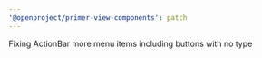```yaml
---
'@openproject/primer-view-components': patch
---
```


Fixing ActionBar more menu items including buttons with no type

<!-- Changed components: Primer::Alpha::ActionBar -->
